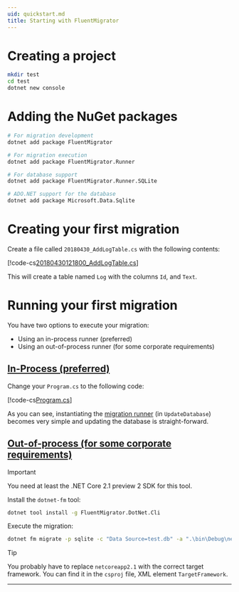 ```yaml
---
uid: quickstart.md
title: Starting with FluentMigrator
---
```


# Creating a project

```bash
mkdir test
cd test
dotnet new console
```

# Adding the NuGet packages

```bash
# For migration development
dotnet add package FluentMigrator

# For migration execution
dotnet add package FluentMigrator.Runner

# For database support
dotnet add package FluentMigrator.Runner.SQLite

# ADO.NET support for the database
dotnet add package Microsoft.Data.Sqlite
```

# Creating your first migration

Create a file called `20180430_AddLogTable.cs` with the following contents:

[!code-cs[20180430121800_AddLogTable.cs](quickstart/20180430121800_AddLogTable.cs "Your first migration")]

This will create a table named `Log` with the columns `Id`, and `Text`.

# Running your first migration

You have two options to execute your migration:

* Using an in-process runner (preferred)
* Using an out-of-process runner (for some corporate requirements)

## [In-Process (preferred)](#tab/runner-in-process)

Change your `Program.cs` to the following code:

[!code-cs[Program.cs](quickstart/Program.cs "Migrating the database")]

As you can see, instantiating the [migration runner](xref:FluentMigrator.Runner.IMigrationRunner) (in `UpdateDatabase`) becomes
very simple and updating the database is straight-forward.

## [Out-of-process (for some corporate requirements)](#tab/runner-dotnet-fm)

> [!IMPORTANT]
> You need at least the .NET Core 2.1 preview 2 SDK for this tool.

Install the `dotnet-fm` tool:

```bash
dotnet tool install -g FluentMigrator.DotNet.Cli
```

Execute the migration:

```bash
dotnet fm migrate -p sqlite -c "Data Source=test.db" -a ".\bin\Debug\netcoreapp2.1\test.dll"
```

> [!TIP]
> You probably have to replace `netcoreapp2.1` with the correct target framework. You can find it in the `csproj` file, XML element `TargetFramework`.

***
